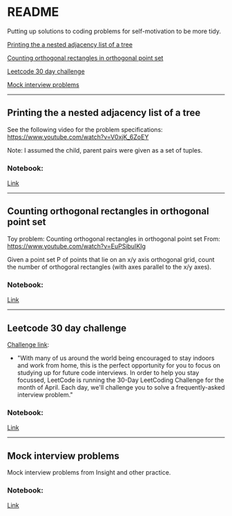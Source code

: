 # README

Putting up solutions to coding problems for self-motivation to be more tidy.


[Printing the a nested adjacency list of a tree](#treeprint)


[Counting orthogonal rectangles in orthogonal point set](#rect)

[Leetcode 30 day challenge](#leetcode)

[Mock interview problems](#mock)


---


## <a name="treeprint">Printing the a nested adjacency list of a tree</a>


See the following video for the problem specifications: https://www.youtube.com/watch?v=V0xjK_6ZoEY

Note: I assumed the child, parent pairs were given as a set of tuples.



### Notebook:
[Link](https://github.com/iurrutia/ToyProblems/blob/master/PrintingTree.ipynb
) 


---
## <a name="rect">Counting orthogonal rectangles in orthogonal point set</a>



Toy problem: Counting orthogonal rectangles in orthogonal point set
From: https://www.youtube.com/watch?v=EuPSibuIKIg

Given a point set P of points that lie on an x/y axis orthogonal grid, count the number of orthogoral rectangles (with axes parallel to the x/y axes).

### Notebook:
[Link](https://github.com/iurrutia/ToyProblems/blob/master/CountingRectangles.ipynb)  

---
## <a name="leetcode">Leetcode 30 day challenge</a>

[Challenge link](https://leetcode.com/explore/featured/card/30-day-leetcoding-challenge/):

- "With many of us around the world being encouraged to stay indoors and work from home, this is the perfect opportunity for you to focus on studying up for future code interviews. In order to help you stay focussed, LeetCode is running the 30-Day LeetCoding Challenge for the month of April. Each day, we'll challenge you to solve a frequently-asked interview problem."


### Notebook:
[Link](https://github.com/iurrutia/ToyProblems/blob/master/leetcode30d.ipynb)  

---

## <a name="mock">Mock interview problems</a>

Mock interview problems from Insight and other practice.


### Notebook:
[Link](https://github.com/iurrutia/ToyProblems/blob/master/PastMockInterviews.ipynb)  